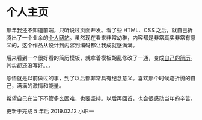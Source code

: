 # 个人主页

那年我还不知道前端，只听说过页面开发。看了些 HTML、CSS 之后，就自己折腾出了一个业余的[个人网站](https://wufenfen.github.io/Homepage/personal/)。虽然现在看来非常幼稚，内容都是非常真实非常有意义的，这个作品从设计到内容到编码都让我成就感满满。

后来看到一个很好看的简历模板，就拿着模板胡乱修改了一通，变成[自己的简历](https://wufenfen.github.io/Homepage/src/main/prototype)。其实都还没写好。。。

感悟就是以前做过的事，到了以后都非常具有纪念意义。喜欢那个时候瞎折腾的自己，满满的激情和能量。

希望自己在当下不管多么困难，也要坚持。以后再回首，也会很感动当年的辛苦。

更新于完成 5 年后 2019.02.12 小聆一
